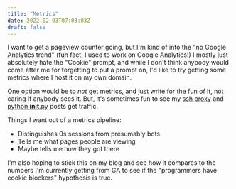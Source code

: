 ```yaml
---
title: "Metrics"
date: 2022-02-03T07:03:03Z
draft: false
---
```


I want to get a pageview counter going, but I'm kind of into the "no Google Analytics trend" (fun fact, I used to work on Google Analytics!) I mostly just absolutely hate the "Cookie" prompt, and while I don't think anybody would come after me for forgetting to put a prompt on, I'd like to try getting some metrics where I host it on my own domain.

One option would be to _not_ get metrics, and just write for the fun of it, not caring if anybody sees it.  But, it's sometimes fun to see my [ssh proxy]() and [python __init__.py]() posts get traffic.

Things I want out of a metrics pipeline:
- Distinguishes 0s sessions from presumably bots
- Tells me what pages people are viewing
- Maybe tells me how they got there


I'm also hoping to stick this on my blog and see how it compares to the numbers I'm currently getting from GA to see if the "programmers have cookie blockers" hypothesis is true.